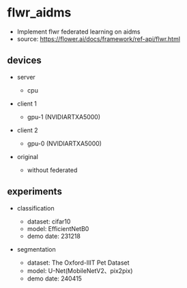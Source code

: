 # flwr_aidms
- Implement flwr federated learning on aidms
- source: https://flower.ai/docs/framework/ref-api/flwr.html

## devices 
- server
    - cpu

- client 1
    - gpu-1 (NVIDIARTXA5000)

- client 2
    - gpu-0 (NVIDIARTXA5000)

- original 
    - without federated

## experiments
- classification
    - dataset: cifar10
    - model: EfficientNetB0
    - demo date: 231218

- segmentation
    - dataset: The Oxford-IIIT Pet Dataset
    - model: U-Net(MobileNetV2、pix2pix)
    - demo date: 240415